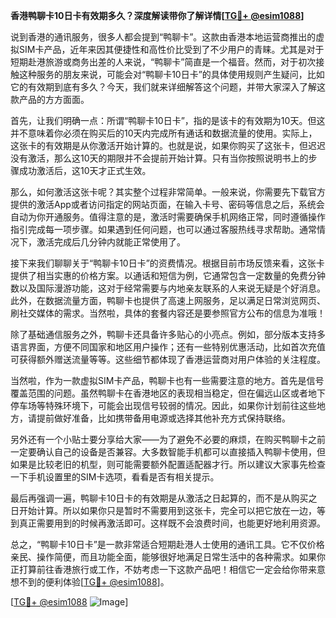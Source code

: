 **香港鸭聊卡10日卡有效期多久？深度解读带你了解详情[[TG💪+ @esim1088](https://t.me/s/esim1088)]**

说到香港的通讯服务，很多人都会提到“鸭聊卡”。这款由香港本地运营商推出的虚拟SIM卡产品，近年来因其便捷性和高性价比受到了不少用户的青睐。尤其是对于短期赴港旅游或商务出差的人来说，“鸭聊卡”简直是一个福音。然而，对于初次接触这种服务的朋友来说，可能会对“鸭聊卡10日卡”的具体使用规则产生疑问，比如它的有效期到底有多久？今天，我们就来详细解答这个问题，并带大家深入了解这款产品的方方面面。

首先，让我们明确一点：所谓“鸭聊卡10日卡”，指的是该卡的有效期为10天。但这并不意味着你必须在购买后的10天内完成所有通话和数据流量的使用。实际上，这张卡的有效期是从你激活开始计算的。也就是说，如果你购买了这张卡，但迟迟没有激活，那么这10天的期限并不会提前开始计算。只有当你按照说明书上的步骤成功激活后，这10天才正式生效。

那么，如何激活这张卡呢？其实整个过程非常简单。一般来说，你需要先下载官方提供的激活App或者访问指定的网站页面，在输入卡号、密码等信息之后，系统会自动为你开通服务。值得注意的是，激活时需要确保手机网络正常，同时遵循操作指引完成每一项步骤。如果遇到任何问题，也可以通过客服热线寻求帮助。通常情况下，激活完成后几分钟内就能正常使用了。

接下来我们聊聊关于“鸭聊卡10日卡”的资费情况。根据目前市场反馈来看，这张卡提供了相当实惠的价格方案。以通话和短信为例，它通常包含一定数量的免费分钟数以及国际漫游功能，这对于经常需要与内地亲友联系的人来说无疑是个好消息。此外，在数据流量方面，鸭聊卡也提供了高速上网服务，足以满足日常浏览网页、刷社交媒体的需求。当然啦，具体的套餐内容还是要参照官方公布的信息为准哦！

除了基础通信服务之外，鸭聊卡还具备许多贴心的小亮点。例如，部分版本支持多语言界面，方便不同国家和地区用户操作；还有一些特别优惠活动，比如首次充值可获得额外赠送流量等等。这些细节都体现了香港运营商对用户体验的关注程度。

当然啦，作为一款虚拟SIM卡产品，鸭聊卡也有一些需要注意的地方。首先是信号覆盖范围的问题。虽然鸭聊卡在香港地区的表现相当稳定，但在偏远山区或者地下停车场等特殊环境下，可能会出现信号较弱的情况。因此，如果你计划前往这些地方，请提前做好准备，比如携带备用电源或选择其他补充方式保持联络。

另外还有一个小贴士要分享给大家——为了避免不必要的麻烦，在购买鸭聊卡之前一定要确认自己的设备是否兼容。大多数智能手机都可以直接插入鸭聊卡使用，但如果是比较老旧的机型，则可能需要额外配置适配器才行。所以建议大家事先检查一下手机设置里的SIM卡选项，看看是否有相关提示。

最后再强调一遍，鸭聊卡10日卡的有效期是从激活之日起算的，而不是从购买之日开始计算。所以如果你只是暂时不需要用到这张卡，完全可以把它放在一边，等到真正需要用到的时候再激活即可。这样既不会浪费时间，也能更好地利用资源。

总之，“鸭聊卡10日卡”是一款非常适合短期赴港人士使用的通讯工具。它不仅价格亲民、操作简便，而且功能全面，能够很好地满足日常生活中的各种需求。如果你正打算前往香港旅行或工作，不妨考虑一下这款产品吧！相信它一定会给你带来意想不到的便利体验[[TG💪+ @esim1088](https://t.me/s/esim1088)]。

[[TG💪+ @esim1088](https://t.me/s/esim1088) ![Image](https://i.postimg.cc/4NQfJmqS/Snipaste-2025-05-13-00-14-12.png)]